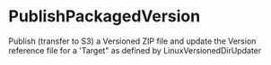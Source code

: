 PublishPackagedVersion
======================

Publish (transfer to S3) a Versioned ZIP file and update the Version reference file for a 'Target" as defined by LinuxVersionedDirUpdater
